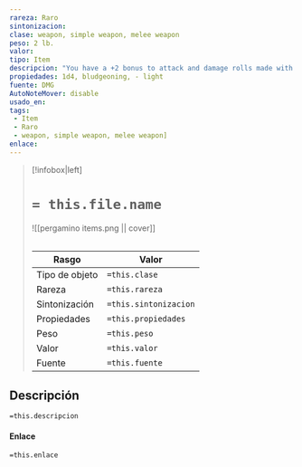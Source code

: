```yaml
---
rareza: Raro
sintonizacion: 
clase: weapon, simple weapon, melee weapon
peso: 2 lb.
valor: 
tipo: Item
descripcion: "You have a +2 bonus to attack and damage rolls made with this magic weapon. Light. A light weapon is small and easy to handle, making it ideal for use when fighting with two weapons."
propiedades: 1d4, bludgeoning, - light
fuente: DMG
AutoNoteMover: disable
usado_en:  
tags: 
 - Item
 - Raro
 - weapon, simple weapon, melee weapon]
enlace: 
---
```


> [!infobox|left]
>  # `= this.file.name`
> ![[pergamino items.png || cover]]
> ######   
> |Rasgo | Valor |
> | --- | --- |
> | Tipo de objeto| `=this.clase`|
>  | Rareza| `=this.rareza`|
> | Sintonización | `=this.sintonizacion` |
> | Propiedades | `=this.propiedades` |
>  | Peso | `=this.peso` |
> | Valor | `=this.valor` |
> | Fuente | `=this.fuente` |


## Descripción
`=this.descripcion`

#### Enlace
`=this.enlace`